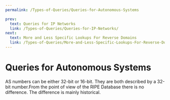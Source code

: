 ```yaml
---
permalink: /Types-of-Queries/Queries-for-Autonomous-Systems

prev:
  text: Queries for IP Networks
  link: /Types-of-Queries/Queries-for-IP-Networks/
next:
  text: More and Less Specific Lookups For Reverse Domains
  link: /Types-of-Queries/More-and-Less-Specific-Lookups-For-Reverse-Domains/
---
```


# Queries for Autonomous Systems

AS numbers can be either 32-bit or 16-bit. They are both described by a 32-bit number.From the point of view of the RIPE Database there is no difference. The difference is mainly historical.
